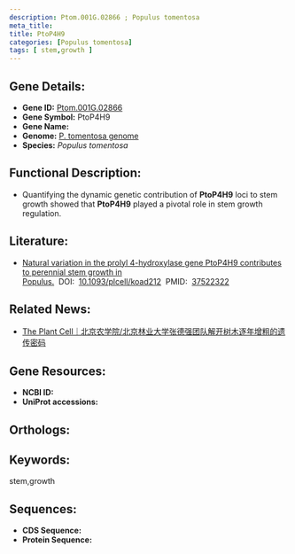 ```yaml
---
description: Ptom.001G.02866 ; Populus tomentosa
meta_title:
title: PtoP4H9
categories: [Populus tomentosa]
tags: [ stem,growth ]
---
```


## Gene Details:
- **Gene ID:**	[Ptom.001G.02866]()
- **Gene Symbol:** PtoP4H9
- **Gene Name:** 
- **Genome:** [P. tomentosa genome]()
- **Species:** *Populus tomentosa*

## Functional Description:
   - Quantifying the dynamic genetic contribution of **PtoP4H9** loci to stem growth showed that **PtoP4H9** played a pivotal role in stem growth regulation.

## Literature:
   - [Natural variation in the prolyl 4-hydroxylase gene PtoP4H9 contributes to perennial stem growth in Populus.]( https://academic.oup.com/plcell/article/35/11/4046/7233857?login=true)&nbsp;&nbsp;DOI:&nbsp;&nbsp;[10.1093/plcell/koad212](https://academic.oup.com/plcell/article/35/11/4046/7233857?login=true)&nbsp;&nbsp;PMID:&nbsp;&nbsp;[37522322](https://pubmed.ncbi.nlm.nih.gov/37522322/)

## Related News:
   - [The Plant Cell｜北京农学院/北京林业大学张德强团队解开树木逐年增粗的遗传密码](https://mp.weixin.qq.com/s/8IMdyLGMVAajFW16ex6gaw)

## Gene Resources:
- **NCBI ID:** [](https://www.ncbi.nlm.nih.gov/gene/?term=)
- **UniProt accessions:** [](https://www.uniprot.org/uniprotkb//entry)

## Orthologs:


## Keywords:
stem,growth

## Sequences:
- **CDS Sequence:**
- **Protein Sequence:**
